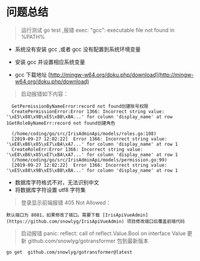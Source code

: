 # 问题总结

> 运行测试 go test ,报错 exec: "gcc": executable file not found in %PATH%
- 系统没有安装 gcc ,或者 gcc 没有配置到系统环境变量
- 安装 gcc 并设置相应系统变量

- gcc 下载地址
[http://mingw-w64.org/doku.php/download](http://mingw-w64.org/doku.php/download)


> 启动报错如下内容：
 ```
   GetPermissionByNameError:record not found创建账号权限
   CreatePermissionError:Error 1366: Incorrect string value: '\xE5\x88\x9B\xE5\xBB\xBA...' for column 'display_name' at row 1GetRoleByNameErr:record not found创建角色
   
   (/home/coding/go/src/IrisAdminApi/models/roles.go:108) 
   [2019-09-27 12:02:22]  Error 1366: Incorrect string value: '\xE8\xB6\x85\xE7\xBA\xA7...' for column 'display_name' at row 1 
   CreateRoleErr:Error 1366: Incorrect string value: '\xE8\xB6\x85\xE7\xBA\xA7...' for column 'display_name' at row 1
   (/home/coding/go/src/IrisAdminApi/models/permission.go:99) 
   [2019-09-27 12:02:22]  Error 1366: Incorrect string value: '\xE5\x88\x9B\xE5\xBB\xBA...' for column 'display_name' at row 1 
```
- 数据库字符格式不对，无法识别中文
- 将数据库字符设置 utf8 字符集

> 登录显示前端报错 405 Not Allowed：
 ```
默认端口为 8081，如果修改了端口。需要下载 [IrisApiVueAdmin](https://github.com/snowlyg/IrisApiVueAdmin) 项目修改端口后覆盖前端代码
 ```

> 启动报错 panic: reflect: call of reflect.Value.Bool on interface Value
> 更新 github.com/snowlyg/gotransformer 包到最新版本
 ```
go get  github.com/snowlyg/gotransformer@latest 
 ```